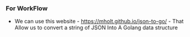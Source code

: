 ### For WorkFlow

- We can use this website - https://mholt.github.io/json-to-go/ - That Allow us to convert a string of JSON Into A Golang data structure
